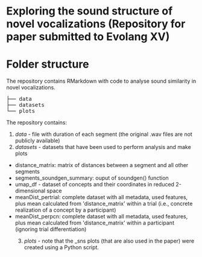 # Exploring the sound structure of novel vocalizations (Repository for paper submitted to Evolang XV)

# Folder structure

The repository contains RMarkdown with code to analyse sound similarity in novel vocalizations.

<pre>
├── data
├── datasets
└── plots
</pre>

The repository contains: 
1. <i>data</i> - file with duration of each segment (the original .wav files are not publicly available)
2. <i> datasets </i> - datasets that have been used to perform analysis and make plots 
<ul>
<li>distance_matrix: matrix of distances between a segment and all other segments</li>
<li>segments_soundgen_summary: ouput of soundgen() function</li>
<li>umap_df - dataset of concepts and their coordinates in reduced 2-dimensional space</li>
<li>meanDist_pertrial: complete dataset with all metadata, used features, plus mean calculated from 'distance_matrix' within a trial (i.e., concrete realization of a concept by a participant)</li>
<li>meanDist_perpcn: complete dataset with all metadata, used features, plus mean calculated from 'distance_matrix' within a participant (ignoring trial differentiation)</li>

3. <i>plots</i> - note that the _sns plots (that are also used in the paper) were created using a Python script.
